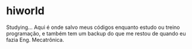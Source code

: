 # hiworld
 Studying...
   Aqui é onde salvo meus códigos enquanto estudo ou treino programação, e também tem
   um backup do que me restou de quando eu fazia Eng. Mecatrônica.
